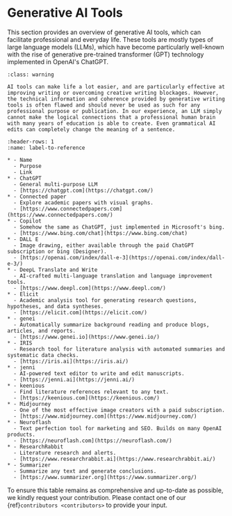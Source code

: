 # Generative AI Tools

This section provides an overview of generative AI tools, which can facilitate professional and everyday life. These tools are mostly types of large language models (LLMs), which have become particularly well-known with the rise of generative pre-trained transformer (GPT) technology implemented in OpenAI's ChatGPT.

```{admonition} Caution!
:class: warning

AI tools can make life a lot easier, and are particularly effective at improving writing or overcoming creative writing blockages. However, the technical information and coherence provided by generative writing tools is often flawed and should never be used as such for any professional purpose or publication. In our experience, an LLM simply cannot make the logical connections that a professional human brain with many years of education is able to create. Even grammatical AI edits can completely change the meaning of a sentence.
```

```{list-table} List of generative AI tools
:header-rows: 1
:name: label-to-reference

* - Name
  - Purpose
  - Link
* - ChatGPT
  - General multi-purpose LLM
  - [https://chatgpt.com](https://chatgpt.com/)
* - Connected paper
  - Explore academic papers with visual graphs.
  - [https://www.connectedpapers.com](https://www.connectedpapers.com/)
* - Copilot
  - Somehow the same as ChatGPT, just implemented in Microsoft's bing.
  - [https://www.bing.com/chat](https://www.bing.com/chat)
* - DALL E
  - Image drawing, either available through the paid ChatGPT subscription or bing (Designer).
  - [https://openai.com/index/dall-e-3](https://openai.com/index/dall-e-3/)
* - DeepL Translate and Write
  - AI-crafted multi-language translation and language improvement tools.
  - [https://www.deepl.com](https://www.deepl.com/)
* - Elicit
  - Academic analysis tool for generating research questions, hypotheses, and data syntheses.
  - [https://elicit.com](https://elicit.com/)
* - genei
  - Automatically summarize background reading and produce blogs, articles, and reports.
  - [https://www.genei.io](https://www.genei.io/)
* - IRIS
  - Research tool for literature analysis with automated summaries and systematic data checks.
  - [https://iris.ai](https://iris.ai/)
* - jenni
  - AI-powered text editor to write and edit manuscripts.
  - [https://jenni.ai](https://jenni.ai/)
* - keenious
  - Find literature references relevant to any text.
  - [https://keenious.com](https://keenious.com/)
* - Midjourney
  - One of the most effective image creators with a paid subscription.
  - [https://www.midjourney.com](https://www.midjourney.com/)
* - Neuroflash
  - Text perfection tool for marketing and SEO. Builds on many OpenAI products.
  - [https://neuroflash.com](https://neuroflash.com/)
* - ResearchRabbit
  - Literature research and alerts.
  - [https://www.researchrabbit.ai](https://www.researchrabbit.ai/)
* - Summarizer
  - Summarize any text and generate conclusions.
  - [https://www.summarizer.org](https://www.summarizer.org/)
```


To ensure this table remains as comprehensive and up-to-date as possible, we kindly request your contribution. Please contact one of our {ref}`contributors <contributors>` to provide your input.
